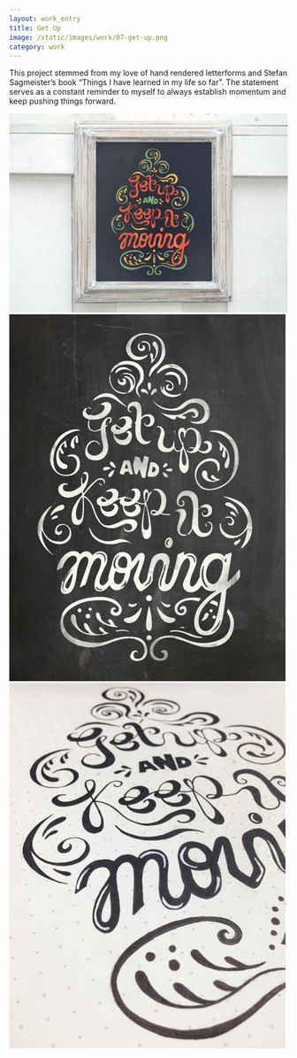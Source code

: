 ```yaml
---
layout: work_entry
title: Get Up
image: /static/images/work/07-get-up.png
category: work
---
```


This project stemmed from my love of hand rendered letterforms and Stefan Sagmeister’s book “Things I have learned in my life so far”. The statement serves as a constant reminder to myself to always establish momentum and keep pushing things forward.

![placeholder](/static/images/work/get-up/get-up-1.jpg "")
![placeholder](/static/images/work/get-up/get-up-2.jpg "")
![placeholder](/static/images/work/get-up/get-up-3.jpg "")
